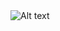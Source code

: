 <img title="a title" alt="Alt text" src="(https://ciaopsbloghome.files.wordpress.com/2024/01/ko-fi.jpg">
